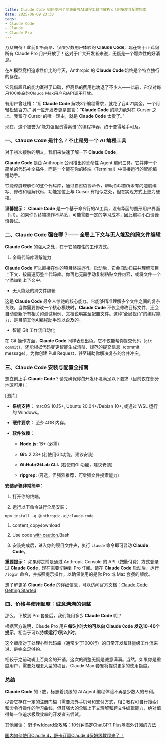 ```yaml
---
title: Claude Code 如何使用？地表最强AI编程工具下放Pro！附安装与配置指南
date: 2025-06-09 23:30
tags:
- Claude Code
- Claude
- Claude Pro
---
```




万众期待！此前价格高昂、仅限少数用户体验的 **Claude Code**，现在终于正式向所有 Claude Pro 用户开放了！这对于广大开发者来说，无疑是一个爆炸性的好消息。



在AI模型竞相追求性价比的今天，Anthropic 的 **Claude Code** 始终是个特立独行的存在。



它凭借超凡的能力赢得了口碑，但高昂的费用也劝退了不少人——此前，它仅对每月100美金的Claude Max用户和API调用开放。



有用户曾吐槽：“用 **Claude Code** 解决3个编程需求，就花了我4.21美金，一个月轻松破百刀。”
另一位开发者更是直言：“**Claude Code** 的能力绝对在 Cursor 之上。我留守 Cursor 的唯一理由，就是 **Claude Code** 太贵了。”



现在，这个被誉为“能力强但贵得离谱”的编程神器，终于变得触手可及。



### 一、Claude Code 是什么？不止是另一个 AI 编程工具

对于初次接触的朋友，我们来快速了解一下 **Claude Code**。

**Claude Code** 是由 Anthropic 公司推出的革命性 Agent 编码工具。它并非一个简单的代码补全插件，而是一个能在你的终端（Terminal）中直接运行的智能编程助手。



它能深度理解你的整个代码库，通过自然语言命令，帮助你以前所未有的速度编写、修改和理解代码，功能定位上与 Cursor 有相似之处，但在实现方式上更为硬核。



**温馨提示：** **Claude Code** 是一个基于命令行的AI工具，没有华丽的图形用户界面（UI）。如果你对终端操作不熟悉，可能需要一定的学习成本，因此编程小白请谨慎尝试。



### 二、Claude Code 强在哪？—— 全局上下文与无人能及的跨文件编辑

**Claude Code** 的强大之处，在于它颠覆性的工作方式。

1. 全局代码库理解能力

**Claude Code** 可以直接在你的项目终端运行。启动后，它会自动扫描并理解项目上下文，按需遍历整个代码库。你再也无需手动复制粘贴文件内容，或将文件一个个添加到上下文中。

* 无人能及的跨文件编辑

这是 **Claude Code** 最令人惊艳的核心能力。它能够精准理解多个文件之间的复杂关联。当你需要修改一个核心模块时，**Claude Code** 不仅会修改目标文件，还会自动更新所有相关的测试用例、文档说明甚至配置文件。这种“全局视角”的编程能力，是目前其他AI编程助手难以企及的。

* 智能 Git 工作流自动化

在 Git 操作方面，**Claude Code** 同样表现出色。它不仅能帮你提交代码（`git commit`），还能根据代码变更智能生成清晰、规范的提交信息（commit message），为你创建 Pull Request，甚至辅助你解决复杂的合并冲突。

### 三、Claude Code 安装与配置全指南

想立刻上手 **Claude Code**？请先确保你的开发环境满足以下要求（目前仅在部分地区可用）：

\[图片]

* **系统支持：** macOS 10.15+, Ubuntu 20.04+/Debian 10+, 或通过 WSL 运行的 Windows。

* **硬件要求：** 至少 4GB 内存。

* **软件依赖：**

  * **Node.js:** 18+ (必需)

  * **Git:** 2.23+ (若使用Git功能，建议安装)

  * **GitHub/GitLab CLI:** (若使用Git功能，建议安装)

  * **ripgrep:** (可选，但强烈推荐，可增强文件搜索能力)

**安装步骤非常简单：**

1. 打开你的终端。

2. 运行以下命令进行全局安装：

```plain&#x20;text
npm install -g @anthropic-ai/claude-code
```

1. content\_copydownload

2. Use code [with caution](https://support.google.com/legal/answer/13505487).Bash

3. 安装完成后，进入你的项目文件夹，执行 `claude` 命令即可启动 **Claude Code**。

**重要提示：** 如果你之前是通过 Anthropic Console 的 API（按量付费）方式登录过 **Claude Code**，现在需要切换到 Pro 订阅。请在 **Claude Code** 启动后，运行 `/login` 命令，并按照提示操作，以确保使用的是你 Pro 或 Max 套餐的额度。

想了解更多 **Claude Code** 的详细信息，可以访问官方文档：[Claude Code Getting Started](https://www.google.com/url?sa=E\&q=https%3A%2F%2Fdocs.anthropic.com%2Fen%2Fdocs%2Fclaude-code%2Fgetting-started)

### 四、价格与使用额度：诚意满满的调整

那么，下放到 Pro 套餐后，我们能用多少 **Claude Code** 呢？



根据官方说明，Claude Pro 用户**每5小时大约可以向 Claude Code 发送10-40个提示**，相当于可以**持续运行1到2小时**。



这个额度对于处理小型代码库（通常少于1000行）的日常开发和轻量级工作流来说，是完全足够的。



相较于之前动辄上百美金的开销，这次的调整无疑是诚意满满。当然，如果你是重度用户，需要处理更大型的项目，Claude Max 套餐将提供更多的使用额度。

### 总结

**Claude Code** 的下放，标志着顶级的 AI Agent 编程体验不再是少数人的专利。



尽管它存在一定的注册门槛（需要海外手机号和支付方式，相关教程可自行搜索）和命令行操作的学习曲线，但其强大的全局上下文理解和跨文件编辑能力，绝对值得每一位追求极致效率的开发者去尝试。



其他阅读：
[野卡wildcard全攻略：10分钟搞定ChatGPT Plus等海外订阅的方法](https://yeka-card.github.io/2025/05/08/%E9%87%8E%E5%8D%A1wildcard%E5%85%A8%E6%94%BB%E7%95%A5%EF%BC%9A10%E5%88%86%E9%92%9F%E6%90%9E%E5%AE%9AChatGPT%20Plus%E7%AD%89%E6%B5%B7%E5%A4%96%E8%AE%A2%E9%98%85%E7%9A%84%E6%96%B9%E6%B3%95/)

[国内如何使用Claude 4，野卡订阅Claude 4保姆级教程来了！](https://yeka-card.github.io/2025/05/24/%E5%9B%BD%E5%86%85%E5%A6%82%E4%BD%95%E4%BD%BF%E7%94%A8Claude%204%EF%BC%8C%E9%87%8E%E5%8D%A1%E8%AE%A2%E9%98%85Claude%204%E4%BF%9D%E5%A7%86%E7%BA%A7%E6%95%99%E7%A8%8B%E6%9D%A5%E4%BA%86%EF%BC%81/)

#

